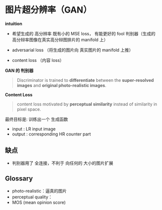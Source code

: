 # 图片超分辨率（GAN）



**intuition**

* 希望生成的 高分辨率 既有小的 MSE loss， 有能更好的 fool 判别器（生成的高分辩率图像在真实高分辩图排片的 manifold 上）





* adversarial loss （将生成的图片向 真实图片的 manifold 上推）
* content loss （内容 loss）



**GAN 的 判别器**

> Discriminator is trained to **differentiate** between the **super-resolved images** and **original photo-realistic images**.



**Content Loss**

> content loss motivated by **perceptual similarity** instead of similarity in pixel space.



最终目标是: 训练出一个 生成函数

* input :  LR input image
* output : corresponding HR counter part




## 缺点

* 判别器用了 全连接，不利于 向任何的 大小的图片扩展




## Glossary

* photo-realistic：逼真的图片
* perceptual quality：
* MOS (mean opinion score)

